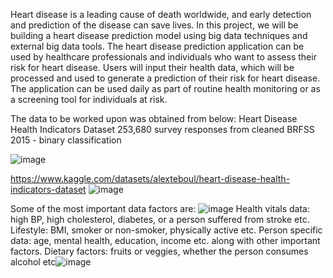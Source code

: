 Heart disease is a leading cause of death worldwide, and early detection and prediction of the disease can save lives. 
In this project, we will be building a heart disease prediction model using big data techniques and external big data tools.
The heart disease prediction application can be used by healthcare professionals and individuals who want to assess their risk for heart disease. 
Users will input their health data, which will be processed and used to generate a prediction of their risk for heart disease. 
The application can be used daily as part of routine health monitoring or as a screening tool for individuals at risk.

The data to be worked upon was obtained from below:
Heart Disease Health Indicators Dataset
    253,680 survey responses from cleaned BRFSS 2015 - binary classification

![image](https://github.com/Bimsarasmp/Heart-Disease-Prediction/assets/139919035/3ed4af30-08d1-4f7e-a626-acd0ac2a9239)

https://www.kaggle.com/datasets/alexteboul/heart-disease-health-indicators-dataset
![image](https://github.com/Bimsarasmp/Heart-Disease-Prediction/assets/139919035/770a0653-1b39-4c95-9b2d-afb6ad8c6da5)

Some of the most important data factors are: 
![image](https://github.com/Bimsarasmp/Heart-Disease-Prediction/assets/139919035/84aa9b93-d48a-429e-b2f8-61b5108a1e79)
Health vitals data: high BP, high cholesterol, diabetes, or a person suffered from stroke etc.
Lifestyle:  BMI, smoker or non-smoker, physically active etc.
Person specific data: age, mental health, education, income etc. along with other important factors.
Dietary factors: fruits or veggies, whether the person consumes alcohol etc![image](https://github.com/Bimsarasmp/Heart-Disease-Prediction/assets/139919035/f2b27c9d-d4d9-40a8-86db-df8d74df14ad)
